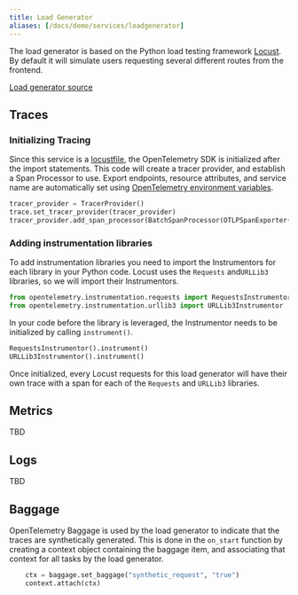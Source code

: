 ```yaml
---
title: Load Generator
aliases: [/docs/demo/services/loadgenerator]
---
```


The load generator is based on the Python load testing framework
[Locust](https://locust.io). By default it will simulate users requesting
several different routes from the frontend.

[Load generator source](https://github.com/open-telemetry/opentelemetry-demo/blob/main/src/loadgenerator/)

## Traces

### Initializing Tracing

Since this service is a
[locustfile](https://docs.locust.io/en/stable/writing-a-locustfile.html), the
OpenTelemetry SDK is initialized after the import statements. This code will
create a tracer provider, and establish a Span Processor to use. Export
endpoints, resource attributes, and service name are automatically set using
[OpenTelemetry environment variables](/docs/specs/otel/configuration/sdk-environment-variables/).

```python
tracer_provider = TracerProvider()
trace.set_tracer_provider(tracer_provider)
tracer_provider.add_span_processor(BatchSpanProcessor(OTLPSpanExporter()))
```

### Adding instrumentation libraries

To add instrumentation libraries you need to import the Instrumentors for each
library in your Python code. Locust uses the `Requests` and`URLLib3` libraries,
so we will import their Instrumentors.

```python
from opentelemetry.instrumentation.requests import RequestsInstrumentor
from opentelemetry.instrumentation.urllib3 import URLLib3Instrumentor
```

In your code before the library is leveraged, the Instrumentor needs to be
initialized by calling `instrument()`.

```python
RequestsInstrumentor().instrument()
URLLib3Instrumentor().instrument()
```

Once initialized, every Locust requests for this load generator will have their
own trace with a span for each of the `Requests` and `URLLib3` libraries.

## Metrics

TBD

## Logs

TBD

## Baggage

OpenTelemetry Baggage is used by the load generator to indicate that the traces
are synthetically generated. This is done in the `on_start` function by creating
a context object containing the baggage item, and associating that context for
all tasks by the load generator.

```python
    ctx = baggage.set_baggage("synthetic_request", "true")
    context.attach(ctx)
```
